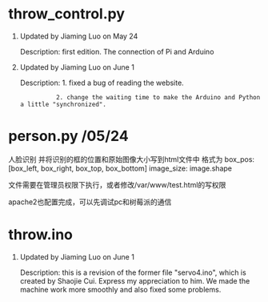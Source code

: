 # throw_control.py 

1. Updated by Jiaming Luo on May 24 

    Description: first edition. The connection of Pi and Arduino
    
2. Updated by Jiaming Luo on June 1
    
    Description: 1. fixed a bug of reading the website.
    
                 2. change the waiting time to make the Arduino and Python a little "synchronized".

# person.py    /05/24

人脸识别 并将识别的框的位置和原始图像大小写到html文件中
格式为 box_pos:[box_left, box_right, box_top, box_bottom] image_size: image.shape

文件需要在管理员权限下执行，或者修改/var/www/test.html的写权限

apache2也配置完成，可以先调试pc和树莓派的通信 

# throw.ino 

1. Updated by Jiaming Luo on June 1

    Description: this is a revision of the former file "servo4.ino", which is created by Shaojie Cui. Express my appreciation to him. We made the machine work more smoothly and also fixed some problems.
